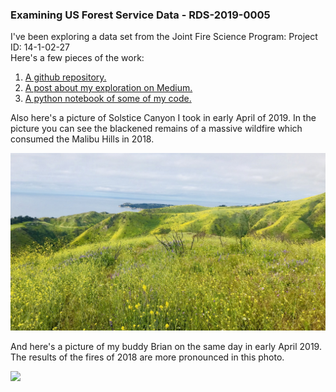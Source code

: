 <h3>Examining US Forest Service Data - RDS-2019-0005</h3>
<p>
I've been exploring a data set from the Joint Fire Science Program: Project ID: 14-1-02-27
<br/>
Here's a few pieces of the work:
<br/>
  <ol>
<li> <a href="https://github.com/filchyboy/Examining-US-Forest-Service-Data---RDS-2019-0005">A github repository.</a>
<li> <a href="https://medium.com/@christopherfilkins/examining-us-forest-service-data-to-learn-about-normalized-burn-ratio-2004cd98500a">A post about my exploration on Medium.</a>
<li> <a href="https://colab.research.google.com/drive/15wQKkfEkI3sKQzGjy43nHCni1g5uFdSp">A python notebook of some of my code.</a>
</ol>
<p>
Also here's a picture of Solstice Canyon I took in early April of 2019. In the picture you can see the blackened remains of a massive wildfire which consumed the Malibu Hills in 2018.
</p>
<p>
<img src="https://raw.githubusercontent.com/filchyboy/Examining-US-Forest-Service-Data---RDS-2019-0005/master/1_UhP_AUxhxV8yHRZx24nTzg.jpeg">
</p>
<p>
And here's a picture of my buddy Brian on the same day in early April 2019. The results of the fires of 2018 are more pronounced in this photo.
</p>
<p>
<img src="https://raw.githubusercontent.com/filchyboy/Examining-US-Forest-Service-Data---RDS-2019-0005/master/IMG_0998.jpg">
</p>
